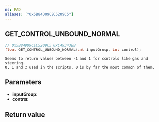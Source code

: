 ```yaml
---
ns: PAD
aliases: ["0x5B84D09CEC5209C5"]
---
```

## GET_CONTROL_UNBOUND_NORMAL

```c
// 0x5B84D09CEC5209C5 0xC49343BB
float GET_CONTROL_UNBOUND_NORMAL(int inputGroup, int control);
```

```
Seems to return values between -1 and 1 for controls like gas and steering.  
0, 1 and 2 used in the scripts. 0 is by far the most common of them.  
```

## Parameters
* **inputGroup**: 
* **control**: 

## Return value
